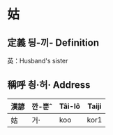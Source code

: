# 姑
## 定義 딍-끼- Definition




英：Husband's sister

## 稱呼 칑·허· Address

漢諺 | 깐-뿐ˆ | Tâi-lô | Taiji
--- | --- | --- | --- 
姑 | 거· | koo | kor1 

